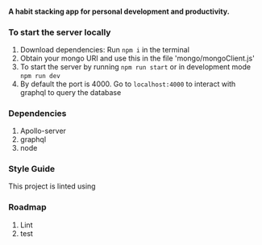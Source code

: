 #### A habit stacking app for personal development and productivity.

### To start the server locally

1. Download dependencies: Run `npm i` in the terminal
2. Obtain your mongo URI and use this in the file 'mongo/mongoClient.js'
3. To start the server by running `npm run start` or in development mode `npm run dev`
4. By default the port is 4000. Go to `localhost:4000` to interact with graphql to query the database

### Dependencies

1. Apollo-server
2. graphql
3. node

### Style Guide

This project is linted using

### Roadmap

1. Lint
2. test
